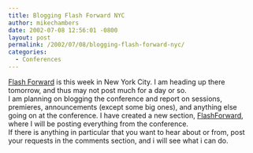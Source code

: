 ```yaml
---
title: Blogging Flash Forward NYC
author: mikechambers
date: 2002-07-08 12:56:01 -0800
layout: post
permalink: /2002/07/08/blogging-flash-forward-nyc/
categories:
  - Conferences
---
```



[Flash Forward][1] is this week in New York City. I am heading up there tomorrow, and thus may not post much for a day or so.  
I am planning on blogging the conference and report on sessions, premieres, announcements (except some big ones), and anything else going on at the conference. I have created a new section, [FlashForward][2], where I will be posting everything from the conference.  
If there is anything in particular that you want to hear about or from, post your requests in the comments section, and i will see what i can do.

 [1]: http://www.flashforward2002.com/
 [2]: http://radio.weblogs.com/0106797/categories/FlashForward/